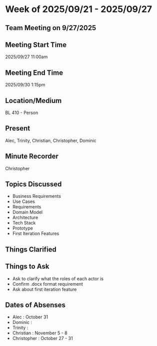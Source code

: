 # Week of 2025/09/21 - 2025/09/27

## Team Meeting on 9/27/2025

## Meeting Start Time

2025/09/27 11:00am

## Meeting End Time

2025/09/30 1:15pm

## Location/Medium

BL 410 - Person

## Present

Alec, Trinity, Christian, Christopher, Dominic

## Minute Recorder

Christopher

## Topics Discussed

- Business Requirements
- Use Cases
- Requirements
- Domain Model
- Architecture
- Tech Stack
- Prototype
- First Iteration Features

## Things Clarified

## Things to Ask

- Ask to clarify what the roles of each actor is
- Confirm .docx format requirement
- Ask about first iteration feature

## Dates of Absenses

- Alec : October 31
- Dominic :
- Trinity :
- Christian : November 5 - 8
- Christopher : October 27 - 31
